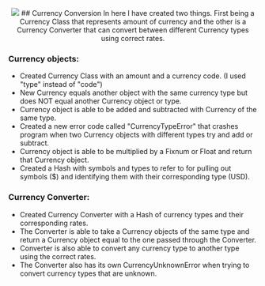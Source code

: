 <p align="center">
<img src="http://www.artistsvalley.com/images/icons/Financial%20Accounting%20Icons/Currency%20Conversion/256x256/Currency%20Conversion.jpg"
</p>
## Currency Conversion
In here I have created two things. First being a Currency Class that represents amount of currency and the other is a Currency Converter that can convert between different Currency types using correct rates.

### Currency objects:
- Created Currency Class with an amount and a currency code. (I used "type" instead of "code")
- New Currency equals another object with the same currency type but does NOT equal another Currency object or type.
- Currency object is able to be added and subtracted with Currency of the same type.
- Created a new error code called "CurrencyTypeError" that crashes program when two Currency objects with different types try and add or subtract.
- Currency object is able to be multiplied by a Fixnum or Float and return that Currency object.
- Created a Hash with symbols and types to refer to for pulling out symbols ($) and identifying them with their corresponding type (USD).

### Currency Converter:
- Created Currency Converter with a Hash of currency types and their corresponding rates.
- The Converter is able to take a Currency objects of the same type and return a Currency object equal to the one passed through the Converter.
- Converter is also able to convert any currency type to another type using the correct rates.
- The Converter also has its own CurrencyUnknownError when trying to convert currency types that are unknown.
